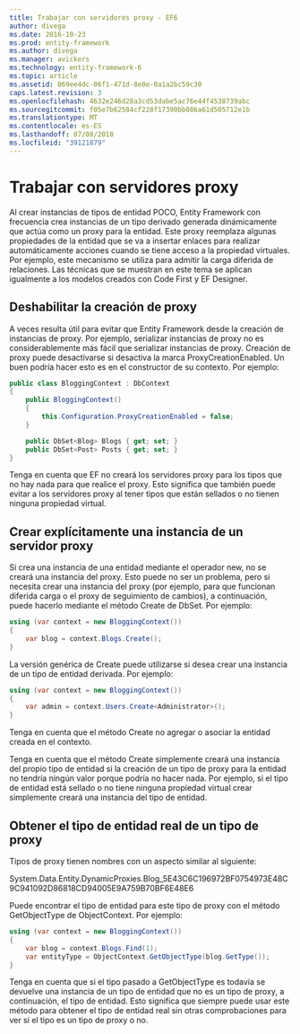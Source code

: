```yaml
---
title: Trabajar con servidores proxy - EF6
author: divega
ms.date: 2016-10-23
ms.prod: entity-framework
ms.author: divega
ms.manager: avickers
ms.technology: entity-framework-6
ms.topic: article
ms.assetid: 869ee4dc-06f1-471d-8e0e-0a1a2bc59c30
caps.latest.revision: 3
ms.openlocfilehash: 4632e246d28a3cd53dabe5ac76e44f4538739abc
ms.sourcegitcommit: f05e7b62584cf228f17390bb086a61d505712e1b
ms.translationtype: MT
ms.contentlocale: es-ES
ms.lasthandoff: 07/08/2018
ms.locfileid: "39121879"
---
```

# <a name="working-with-proxies"></a>Trabajar con servidores proxy
Al crear instancias de tipos de entidad POCO, Entity Framework con frecuencia crea instancias de un tipo derivado generada dinámicamente que actúa como un proxy para la entidad. Este proxy reemplaza algunas propiedades de la entidad que se va a insertar enlaces para realizar automáticamente acciones cuando se tiene acceso a la propiedad virtuales. Por ejemplo, este mecanismo se utiliza para admitir la carga diferida de relaciones. Las técnicas que se muestran en este tema se aplican igualmente a los modelos creados con Code First y EF Designer.  

## <a name="disabling-proxy-creation"></a>Deshabilitar la creación de proxy  

A veces resulta útil para evitar que Entity Framework desde la creación de instancias de proxy. Por ejemplo, serializar instancias de proxy no es considerablemente más fácil que serializar instancias de proxy. Creación de proxy puede desactivarse si desactiva la marca ProxyCreationEnabled. Un buen podría hacer esto es en el constructor de su contexto. Por ejemplo:  

``` csharp
public class BloggingContext : DbContext
{
    public BloggingContext()
    {
        this.Configuration.ProxyCreationEnabled = false;
    }  

    public DbSet<Blog> Blogs { get; set; }
    public DbSet<Post> Posts { get; set; }
}
```  

Tenga en cuenta que EF no creará los servidores proxy para los tipos que no hay nada para que realice el proxy. Esto significa que también puede evitar a los servidores proxy al tener tipos que están sellados o no tienen ninguna propiedad virtual.  

## <a name="explicitly-creating-an-instance-of-a-proxy"></a>Crear explícitamente una instancia de un servidor proxy  

Si crea una instancia de una entidad mediante el operador new, no se creará una instancia del proxy. Esto puede no ser un problema, pero si necesita crear una instancia del proxy (por ejemplo, para que funcionan diferida carga o el proxy de seguimiento de cambios), a continuación, puede hacerlo mediante el método Create de DbSet. Por ejemplo:  

``` csharp
using (var context = new BloggingContext())
{
    var blog = context.Blogs.Create();
}
```  

La versión genérica de Create puede utilizarse si desea crear una instancia de un tipo de entidad derivada. Por ejemplo:  

``` csharp
using (var context = new BloggingContext())
{
    var admin = context.Users.Create<Administrator>();
}
```  

Tenga en cuenta que el método Create no agregar o asociar la entidad creada en el contexto.  

Tenga en cuenta que el método Create simplemente creará una instancia del propio tipo de entidad si la creación de un tipo de proxy para la entidad no tendría ningún valor porque podría no hacer nada. Por ejemplo, si el tipo de entidad está sellado o no tiene ninguna propiedad virtual crear simplemente creará una instancia del tipo de entidad.  

## <a name="getting-the-actual-entity-type-from-a-proxy-type"></a>Obtener el tipo de entidad real de un tipo de proxy  

Tipos de proxy tienen nombres con un aspecto similar al siguiente:  

System.Data.Entity.DynamicProxies.Blog_5E43C6C196972BF0754973E48C9C941092D86818CD94005E9A759B70BF6E48E6  

Puede encontrar el tipo de entidad para este tipo de proxy con el método GetObjectType de ObjectContext. Por ejemplo:  

``` csharp
using (var context = new BloggingContext())
{
    var blog = context.Blogs.Find(1);
    var entityType = ObjectContext.GetObjectType(blog.GetType());
}
```  

Tenga en cuenta que si el tipo pasado a GetObjectType es todavía se devuelve una instancia de un tipo de entidad que no es un tipo de proxy, a continuación, el tipo de entidad. Esto significa que siempre puede usar este método para obtener el tipo de entidad real sin otras comprobaciones para ver si el tipo es un tipo de proxy o no.  
